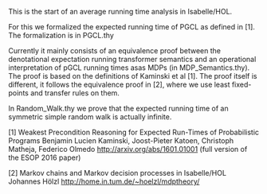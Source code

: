 This is the start of an average running time analysis in Isabelle/HOL.

For this we formalized the expected running time of PGCL as defined in [1]. The
formalization is in PGCL.thy

Currently it mainly consists of an equivalence proof between the denotational
expectation running transformer semantics and an operational interpretation of
pGCL running times asas MDPs (in MDP_Semantics.thy). The proof is based on the
definitions of Kaminski et al [1]. The proof itself is different, it follows
the equivalence proof in [2], where we use least fixed-points and transfer
rules on them.

In Random_Walk.thy we prove that the expected running time of an symmetric
simple random walk is actually infinite.

[1] Weakest Precondition Reasoning for Expected Run-Times of Probabilistic Programs
    Benjamin Lucien Kaminski, Joost-Pieter Katoen, Christoph Matheja, Federico Olmedo
    http://arxiv.org/abs/1601.01001 (full version of the ESOP 2016 paper)

[2] Markov chains and Markov decision processes in Isabelle/HOL
    Johannes Hölzl
    http://home.in.tum.de/~hoelzl/mdptheory/

